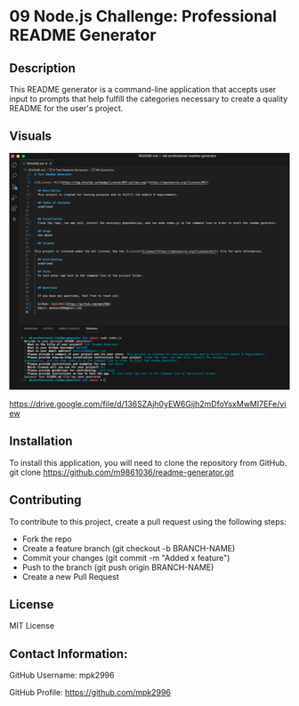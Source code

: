 # 09 Node.js Challenge: Professional README Generator

## Description
This README generator is a command-line application that accepts user input to prompts that help fulfill the categories necessary to create a quality README for the user's project.

## Visuals
![Screenshot of the application](./images/m9-sample-readme.png)

https://drive.google.com/file/d/136SZAjh0yEW6Gijh2mDfoYsxMwMI7EFe/view

## Installation
To install this application, you will need to clone the repository from GitHub.
git clone
https://github.com/m9861036/readme-generator.git

## Contributing
To contribute to this project, create a pull request using the following steps:
- Fork the repo
- Create a feature branch (git checkout -b BRANCH-NAME)
- Commit your changes (git commit -m "Added x feature")
- Push to the branch (git push origin BRANCH-NAME)
- Create a new Pull Request

## License
MIT License

## Contact Information:
GitHub Username: mpk2996

GitHub Profile: https://github.com/mpk2996
